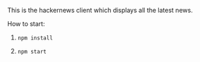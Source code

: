 This is the hackernews client which displays all the latest news. 

How to start: 

1. ```npm install```

2. ```npm start```
